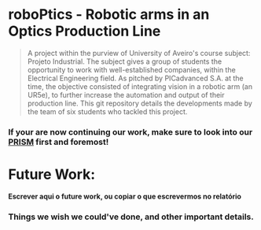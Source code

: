 # roboPtics - Robotic arms in an Optics Production Line

> A project within the purview of University of Aveiro's course subject: Projeto Industrial.  The subject gives a group of students the opportunity to work with well-established companies, within the Electrical Engineering field. As pitched by PICadvanced S.A. at the time, the objective consisted of integrating vision in a robotic arm (an UR5e), to further increase the automation and output of their production line.
This git repository details the developments made by the team of six students who tackled this project.

### If your are now continuing our work, make sure to look into our [PRISM](https://github.com/leonardo-ra/PI/tree/main/Setup) first and foremost!

# Future Work:
**Escrever aqui o future work, ou copiar o que escrevermos no relatório**
### Things we wish we could've done, and other important details.
